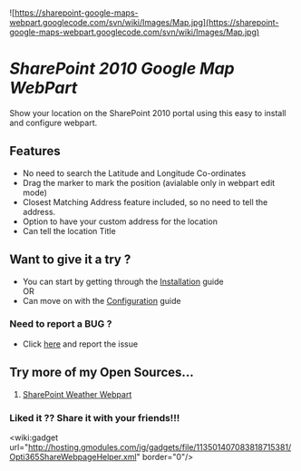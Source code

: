 <br />![https://sharepoint-google-maps-webpart.googlecode.com/svn/wiki/Images/Map.jpg](https://sharepoint-google-maps-webpart.googlecode.com/svn/wiki/Images/Map.jpg) <br />

# _SharePoint 2010 Google Map WebPart_ #

Show your location on the SharePoint 2010 portal using this easy to install and configure webpart.

## Features ##
  * No need to search the Latitude and Longitude Co-ordinates
  * Drag the marker to mark the position (avialable only in webpart edit mode)
  * Closest Matching Address feature included, so no need to tell the address.
  * Option to have your custom address for the location
  * Can tell the location Title

## Want to give it a try ? ##

  * You can start by getting through the [Installation](http://code.google.com/p/sharepoint-google-maps-webpart/wiki/Installation) guide <br /> OR <br />
  * Can move on with the [Configuration](http://code.google.com/p/sharepoint-google-maps-webpart/wiki/Configuration) guide

### Need to report a BUG ? ###

  * Click [here](http://code.google.com/p/sharepoint-google-maps-webpart/issues/list) and report the issue

## Try more of my Open Sources... ##
  1. [SharePoint Weather Webpart](http://code.google.com/p/sharepoint-weather-webpart/)

### Liked it ?? Share it with your friends!!! ###
&lt;wiki:gadget url="http://hosting.gmodules.com/ig/gadgets/file/113501407083818715381/Opti365ShareWebpageHelper.xml" border="0"/&gt;